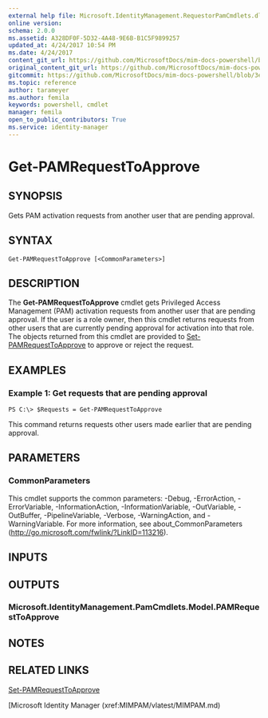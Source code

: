 ```yaml
---
external help file: Microsoft.IdentityManagement.RequestorPamCmdlets.dll-Help.xml
online version: 
schema: 2.0.0
ms.assetid: A328DF0F-5D32-4A48-9E6B-B1C5F9899257
updated_at: 4/24/2017 10:54 PM
ms.date: 4/24/2017
content_git_url: https://github.com/MicrosoftDocs/mim-docs-powershell/blob/live/mim-cmdlets/MIMPAM/vlatest/Get-PAMRequestToApprove.md
original_content_git_url: https://github.com/MicrosoftDocs/mim-docs-powershell/blob/live/mim-cmdlets/MIMPAM/vlatest/Get-PAMRequestToApprove.md
gitcommit: https://github.com/MicrosoftDocs/mim-docs-powershell/blob/3e9264276b5141f0a82bd9905d67bb4900c9c2b3/mim-cmdlets/MIMPAM/vlatest/Get-PAMRequestToApprove.md
ms.topic: reference
author: tarameyer
ms.author: femila
keywords: powershell, cmdlet
manager: femila
open_to_public_contributors: True
ms.service: identity-manager
---
```


# Get-PAMRequestToApprove

## SYNOPSIS
Gets PAM activation requests from another user that are pending approval.

## SYNTAX

```
Get-PAMRequestToApprove [<CommonParameters>]
```

## DESCRIPTION
The **Get-PAMRequestToApprove** cmdlet gets Privileged Access Management (PAM) activation requests from another user that are pending approval.
If the user is a role owner, then this cmdlet returns requests from other users that are currently pending approval for activation into that role. 
The objects returned from this cmdlet are provided to [Set-PAMRequestToApprove](./Set-PAMRequestToApprove.md) to approve or reject the request.

## EXAMPLES

### Example 1: Get requests that are pending approval
```
PS C:\> $Requests = Get-PAMRequestToApprove
```

This command returns requests other users made earlier that are pending approval.

## PARAMETERS

### CommonParameters
This cmdlet supports the common parameters: -Debug, -ErrorAction, -ErrorVariable, -InformationAction, -InformationVariable, -OutVariable, -OutBuffer, -PipelineVariable, -Verbose, -WarningAction, and -WarningVariable. For more information, see about_CommonParameters (http://go.microsoft.com/fwlink/?LinkID=113216).

## INPUTS

## OUTPUTS

### Microsoft.IdentityManagement.PamCmdlets.Model.PAMRequestToApprove

## NOTES

## RELATED LINKS

[Set-PAMRequestToApprove](xref:MIMPAM/vlatest/Set-PAMRequestToApprove.md)

[Microsoft Identity Manager (xref:MIMPAM/vlatest/MIMPAM.md)

